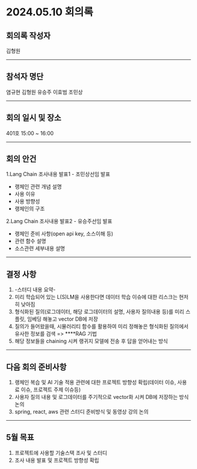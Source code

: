 # 2024.05.10 회의록
## 회의록 작성자
김형원
***
## 참석자 명단
염규현
김형원
유승주
이효범
조민상
***
## 회의 일시 및 장소
401호 15:00 ~ 16:00
***
## 회의 안건
1.Lang Chain 조사내용 발표1 - 조민상선임 발표
   - 랭체인 관련 개념 설명
   - 사용 이유
   - 사용 방향성
   - 랭체인의 구조
     
2.Lang Chain 조사내용 발표2 - 유승주선임 발표
   - 랭체인 준비 사항(open api key, 소스이해 등)
   - 관련 함수 설명
   - 소스관련 세부내용 설명
***
## 결정 사항
1. -스터디 내용 요약-
2. 미리 학습되어 있는 L(S)LM을 사용한다면 데이터 학습 이슈에 대한 리스크는 현저히 낮아짐
3. 형식화된 질의(로그데이터, 해당 로그데이터의 설명, 사용자 질의내용 등)를 미리 스플릿, 임베딩 해놓고 vector DB에 저장
4. 질의가 들어왔을때, 시뮬러리티 함수를 활용하여 미리 정해놓은 형식화된 질의에서 유사한 정보를 검색 => ****RAG 기법
5. 해당 정보들을 chaining 시켜 랭귀지 모델에 전송 후 답을 얻어내는 방식
         
***
## 다음 회의 준비사항
1. 랭체인 복습 및 AI 기술 적용 관련에 대한 프로젝트 방향성 확립(데이터 이슈, 사용료 이슈, 프로젝트 주제 이슈등)
2. 사용자 질의 내용 및 로그데이터를 주기적으로 vector화 시켜 DB에 저장하는 방식 논의
3. spring, react, aws 관련 스터디 준비방식 및 동영상 강의 논의 
***
## 5월 목표
1. 프로젝트에 사용할 기술스택 조사 및 스터디
2. 조사 내용 발표 및 프로젝트 방향성 확립
